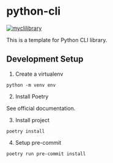 # python-cli

[![myclilibrary](https://github.com/guillaume-lesaine/python-cli/actions/workflows/continuous-integration.yml/badge.svg)](https://github.com/guillaume-lesaine/python-cli/actions/workflows/continuous-integration.yml)

This is a template for Python CLI library.

## Development Setup

1. Create a virtualenv

```
python -m venv env
```

2. Install Poetry

See official documentation.

3. Install project

```
poetry install
```

4. Setup pre-commit

```
poetry run pre-commit install
```